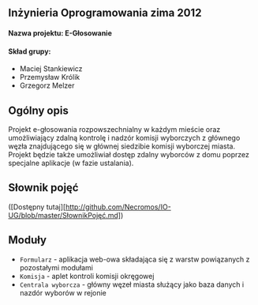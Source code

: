 ﻿## Inżynieria Oprogramowania zima 2012
#### Nazwa projektu: E-Głosowanie

#### Skład grupy:
* Maciej Stankiewicz
* Przemysław Królik
* Grzegorz Melzer

## Ogólny opis
Projekt e-głosowania rozpowszechnialny w każdym mieście oraz umożliwiający zdalną kontrolę i nadzór komisji wyborczych z głównego węzła znajdującego się w głównej siedzibie komisji wyborczej miasta. Projekt będzie także umożliwiał dostęp zdalny wyborców z domu poprzez specjalne aplikacje (w fazie ustalania).

## Słownik pojęć
([Dostępny tutaj][http://github.com/Necromos/IO-UG/blob/master/SłownikPojęć.md])


## Moduły
* ```Formularz``` - aplikacja web-owa składająca się z warstw powiązanych z pozostałymi modułami
* ```Komisja``` -  aplet kontroli komisji okręgowej
* ```Centrala wyborcza``` - główny węzeł miasta służący jako baza danych i nazdór wyborów w rejonie
